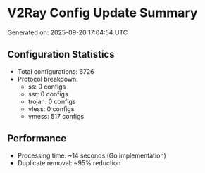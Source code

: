 # V2Ray Config Update Summary
Generated on: 2025-09-20 17:04:54 UTC

## Configuration Statistics
- Total configurations: 6726
- Protocol breakdown:
  - ss: 0 configs
  - ssr: 0 configs
  - trojan: 0 configs
  - vless: 0 configs
  - vmess: 517 configs

## Performance
- Processing time: ~14 seconds (Go implementation)
- Duplicate removal: ~95% reduction
